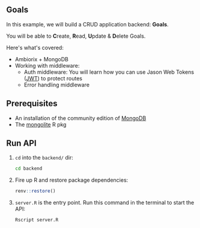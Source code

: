 ## Goals

In this example, we will build a CRUD application backend: **Goals**.

You will be able to **C**reate, **R**ead, **U**pdate & **D**elete Goals.

Here's what's covered:

- Ambiorix + MongoDB
- Working with middleware:
  - Auth middleware: You will learn how you can use Jason Web Tokens ([JWT](https://jwt.io/)) to protect routes
  - Error handling middleware

## Prerequisites

- An installation of the community edition of [MongoDB](https://www.mongodb.com/docs/manual/installation/)
- The [mongolite](https://github.com/jeroen/mongolite) R pkg

## Run API

1. `cd` into the `backend/` dir:

    ```bash
    cd backend
    ```

1. Fire up R and restore package dependencies:

    ```r
    renv::restore()
    ```

1. `server.R` is the entry point. Run this command in the terminal to start the
   API:

    ```bash
    Rscript server.R
    ```
